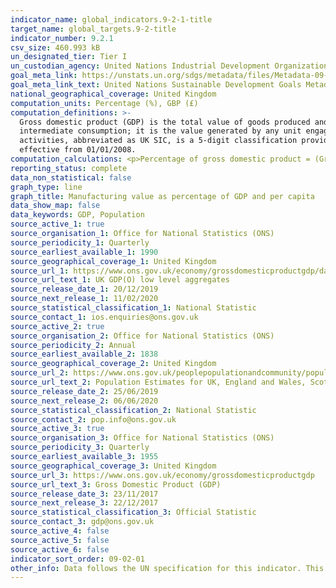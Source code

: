 ```yaml
---
indicator_name: global_indicators.9-2-1-title
target_name: global_targets.9-2-title
indicator_number: 9.2.1
csv_size: 460.993 kB
un_designated_tier: Tier I
un_custodian_agency: United Nations Industrial Development Organization (UNIDO)
goal_meta_link: https://unstats.un.org/sdgs/metadata/files/Metadata-09-02-01.pdf 
goal_meta_link_text: United Nations Sustainable Development Goals Metadata (PDF 217 KB)
national_geographical_coverage: United Kingdom
computation_units: Percentage (%), GBP (£)
computation_definitions: >-
  Gross domestic product (GDP) is the total value of goods produced and services provided in a country during one year. Gross value added (GVA) is the measure of the value of goods and services produced in an area, industry or sector of an economy. In national accounts GVA is output minus
  intermediate consumption; it is the value generated by any unit engaged in the production of goods and services. The manufacturing sector is defined in accordance with UK standard industrial classification of economic activities. The UK standard industrial classification of economic
  activities, abbreviated as UK SIC, is a 5-digit classification providing the framework for collecting and presenting a large range of statistical data according to economic activity. The current UK standard industrial classification of economic activities was completed in 2007 and
  effective from 01/01/2008.
computation_calculations: <p>Percentage of gross domestic product = (Gross Value Added [GVA] by manufacturing sector / Total Gross Value Added [GVA] by all sectors) * 100 <br>Per capita = (Gross Value Added [GVA] by manufacturing sector / Population)</p>
reporting_status: complete
data_non_statistical: false
graph_type: line
graph_title: Manufacturing value as percentage of GDP and per capita
data_show_map: false
data_keywords: GDP, Population
source_active_1: true
source_organisation_1: Office for National Statistics (ONS)
source_periodicity_1: Quarterly
source_earliest_available_1: 1990
source_geographical_coverage_1: United Kingdom
source_url_1: https://www.ons.gov.uk/economy/grossdomesticproductgdp/datasets/ukgdpolowlevelaggregates/current
source_url_text_1: UK GDP(O) low level aggregates
source_release_date_1: 20/12/2019
source_next_release_1: 11/02/2020
source_statistical_classification_1: National Statistic
source_contact_1: ios.enquiries@ons.gov.uk
source_active_2: true
source_organisation_2: Office for National Statistics (ONS)
source_periodicity_2: Annual
source_earliest_available_2: 1838
source_geographical_coverage_2: United Kingdom
source_url_2: https://www.ons.gov.uk/peoplepopulationandcommunity/populationandmigration/populationestimates/datasets/populationestimatesforukenglandandwalesscotlandandnorthernireland
source_url_text_2: Population Estimates for UK, England and Wales, Scotland and Northern Ireland
source_release_date_2: 25/06/2019
source_next_release_2: 06/06/2020
source_statistical_classification_2: National Statistic
source_contact_2: pop.info@ons.gov.uk
source_active_3: true
source_organisation_3: Office for National Statistics (ONS)
source_periodicity_3: Quarterly
source_earliest_available_3: 1955
source_geographical_coverage_3: United Kingdom
source_url_3: https://www.ons.gov.uk/economy/grossdomesticproductgdp
source_url_text_3: Gross Domestic Product (GDP)
source_release_date_3: 23/11/2017
source_next_release_3: 22/12/2017
source_statistical_classification_3: Official Statistic 
source_contact_3: gdp@ons.gov.uk
source_active_4: false
source_active_5: false
source_active_6: false
indicator_sort_order: 09-02-01
other_info: Data follows the UN specification for this indicator. This indicator has been identified in collaboration with topic experts.
---
```


